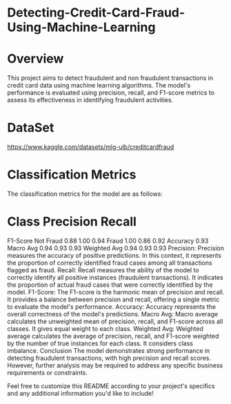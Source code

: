 # Detecting-Credit-Card-Fraud-Using-Machine-Learning

# Overview
This project aims to detect fraudulent and non fraudulent transactions in credit card data using machine learning algorithms. The model's performance is evaluated using precision, recall, and F1-score metrics to assess its effectiveness in identifying fraudulent activities.

# DataSet
https://www.kaggle.com/datasets/mlg-ulb/creditcardfraud 

# Classification Metrics
The classification metrics for the model are as follows:

# Class	Precision	Recall	
F1-Score
Not Fraud	0.88	1.00	0.94
Fraud	1.00	0.86	0.92
Accuracy			0.93
Macro Avg	0.94	0.93	0.93
Weighted Avg	0.94	0.93	0.93
Precision: Precision measures the accuracy of positive predictions. In this context, it represents the proportion of correctly identified fraud cases among all transactions flagged as fraud.
Recall: Recall measures the ability of the model to correctly identify all positive instances (fraudulent transactions). It indicates the proportion of actual fraud cases that were correctly identified by the model.
F1-Score: The F1-score is the harmonic mean of precision and recall. It provides a balance between precision and recall, offering a single metric to evaluate the model's performance.
Accuracy: Accuracy represents the overall correctness of the model's predictions.
Macro Avg: Macro average calculates the unweighted mean of precision, recall, and F1-score across all classes. It gives equal weight to each class.
Weighted Avg: Weighted average calculates the average of precision, recall, and F1-score weighted by the number of true instances for each class. It considers class imbalance.
Conclusion
The model demonstrates strong performance in detecting fraudulent transactions, with high precision and recall scores. However, further analysis may be required to address any specific business requirements or constraints.

Feel free to customize this README according to your project's specifics and any additional information you'd like to include!






